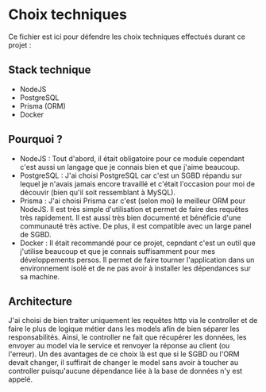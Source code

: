 # Choix techniques

Ce fichier est ici pour défendre les choix techniques effectués durant ce projet :

## Stack technique

- NodeJS
- PostgreSQL
- Prisma (ORM)
- Docker

## Pourquoi ?

- NodeJS : Tout d'abord, il était obligatoire pour ce module cependant c'est aussi un langage que je connais bien et que j'aime beaucoup.
- PostgreSQL : J'ai choisi PostgreSQL car c'est un SGBD répandu sur lequel je n'avais jamais encore travaillé et c'était l'occasion pour moi de découvir (bien qu'il soit ressemblant à MySQL).
- Prisma : J'ai choisi Prisma car c'est (selon moi) le meilleur ORM pour NodeJS. Il est très simple d'utilisation et permet de faire des requêtes très rapidement. Il est aussi très bien documenté et bénéficie d'une communauté très active. De plus, il est compatible avec un large panel de SGBD.
- Docker : Il était recommandé pour ce projet, cepndant c'est un outil que j'utilise beaucoup et que je connais suffisamment pour mes développements persos. Il permet de faire tourner l'application dans un environnement isolé et de ne pas avoir à installer les dépendances sur sa machine.

## Architecture

J'ai choisi de bien traiter uniquement les requêtes http via le controller et de faire le plus de logique métier dans les models afin de bien séparer les responsabilités.
Ainsi, le controller ne fait que récupérer les données, les envoyer au model via le service et renvoyer la réponse au client (ou l'erreur).
Un des avantages de ce choix là est que si le SGBD ou l'ORM devait changer, il suffirait de changer le model sans avoir à toucher au controller puisqu'aucune dépendance liée à la base de données n'y est appelé.
